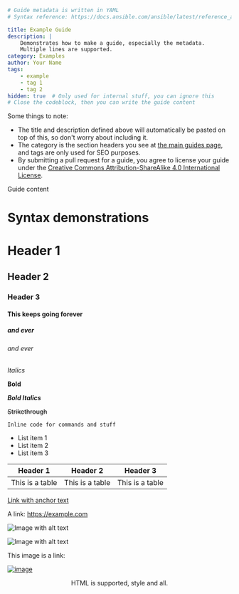 ```yaml {metadata}
# Guide metadata is written in YAML
# Syntax reference: https://docs.ansible.com/ansible/latest/reference_appendices/YAMLSyntax.html

title: Example Guide
description: |
    Demonstrates how to make a guide, especially the metadata.
    Multiple lines are supported.
category: Examples
author: Your Name
tags:
    - example
    - tag 1
    - tag 2
hidden: true  # Only used for internal stuff, you can ignore this
# Close the codeblock, then you can write the guide content
```

Some things to note:

- The title and description defined above will automatically be pasted 
  on top of this, so don't worry about including it.
- The category is the section headers you see at [the main guides page](https://skykings.net/guides),
  and tags are only used for SEO purposes.
- By submitting a pull request for a guide, you agree to license your 
  guide under the 
  [Creative Commons Attribution-ShareAlike 4.0 International License](
    https://creativecommons.org/licenses/by-sa/4.0/).


Guide content

# Syntax demonstrations

# Header 1

## Header 2

### Header 3

#### This keeps going forever

##### and ever

###### and ever

*Italics*

**Bold**

***Bold Italics***

~~Strikethrough~~

`Inline code for commands and stuff`

- List item 1
- List item 2
- List item 3


| Header 1               | Header 2               | Header 3               |
|------------------------|------------------------|------------------------|
| This is a table        | This is a table        | This is a table        |

[Link with anchor text](https://example.com)

A link: <https://example.com>

![Image with alt text](https://upload.wikimedia.org/wikipedia/commons/thumb/e/e3/Oranges_-_whole-halved-segment.jpg/500px-Oranges_-_whole-halved-segment.jpg)

![Image with alt text](https://upload.wikimedia.org/wikipedia/commons/thumb/e/e3/Oranges_-_whole-halved-segment.jpg/500px-Oranges_-_whole-halved-segment.jpg "Image with title")

This image is a link:

[![image](https://upload.wikimedia.org/wikipedia/commons/thumb/e/e3/Oranges_-_whole-halved-segment.jpg/500px-Oranges_-_whole-halved-segment.jpg)](https://example.com)

<p style="text-align: center">HTML is supported, style and all.</p>





